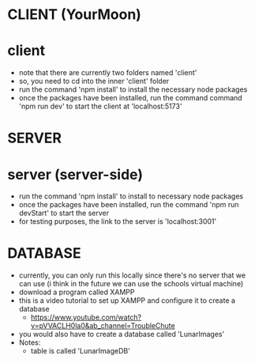 CLIENT (YourMoon)
=================================================
# client
 - note that there are currently two folders named 'client'
 - so, you need to cd into the inner 'client' folder
 - run the command 'npm install' to install the necessary node packages
 - once the packages have been installed, run the command command 'npm run dev' to start the client at 'localhost:5173'

SERVER
=================================================
# server (server-side)
 - run the command 'npm install' to install to necessary node packages
 - once the packages have been installed, run the command 'npm run devStart' to start the server
 - for testing purposes, the link to the server is 'localhost:3001'

DATABASE
=================================================
 - currently, you can only run this locally since there's no server that we can use (i think in the future we can use the schools virtual machine)
 - download a program called XAMPP
 - this is a video tutorial to set up XAMPP and configure it to create a database
    - https://www.youtube.com/watch?v=pVVACLH0la0&ab_channel=TroubleChute
 - you would also have to create a database called 'LunarImages'
 - Notes:
    - table is called 'LunarImageDB'
